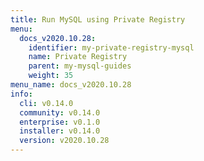 ```yaml
---
title: Run MySQL using Private Registry
menu:
  docs_v2020.10.28:
    identifier: my-private-registry-mysql
    name: Private Registry
    parent: my-mysql-guides
    weight: 35
menu_name: docs_v2020.10.28
info:
  cli: v0.14.0
  community: v0.14.0
  enterprise: v0.1.0
  installer: v0.14.0
  version: v2020.10.28
---
```


